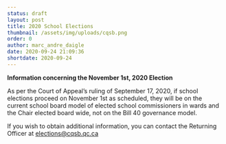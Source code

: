 ```yaml
---
status: draft
layout: post
title: 2020 School Elections
thumbnail: /assets/img/uploads/cqsb.png
order: 0
author: marc_andre_daigle
date: 2020-09-24 21:09:36
shortdate: 2020-09-24
---
```

**Information concerning the November 1st, 2020 Election**

As per the Court of Appeal’s ruling of September 17, 2020, if school elections proceed on November 1st as scheduled, they will be on the current school board model of elected school commissioners in wards and the Chair elected board wide, not on the Bill 40 governance model.

If you wish to obtain additional information, you can contact the Returning Officer at [](mailto:elections@cqsb.qc.ca)elections@cqsb.qc.ca